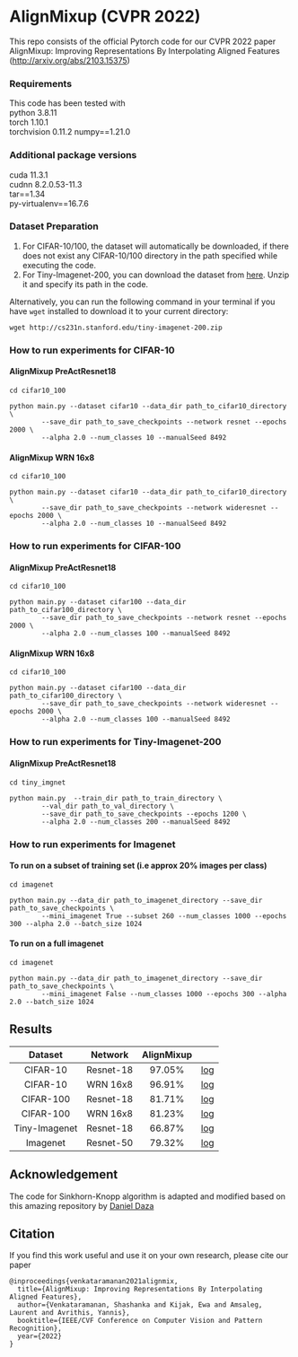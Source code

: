 # AlignMixup (CVPR 2022)
This repo consists of the official Pytorch code for our CVPR 2022 paper AlignMixup: Improving Representations By Interpolating Aligned Features (http://arxiv.org/abs/2103.15375) 

### Requirements
This code has been tested with  
python 3.8.11  
torch 1.10.1  
torchvision 0.11.2
numpy==1.21.0

### Additional package versions
cuda 11.3.1  
cudnn 8.2.0.53-11.3   
tar==1.34  
py-virtualenv==16.7.6


### Dataset Preparation  

1. For CIFAR-10/100, the dataset will automatically be downloaded, if there does not exist any CIFAR-10/100 directory in the path specified while executing the code.  
2. For Tiny-Imagenet-200, you can download the dataset from [here](http://cs231n.stanford.edu/tiny-imagenet-200.zip). Unzip it and specify its path in the code.  

Alternatively, you can run the following command in your terminal if you have ```wget``` installed to download it to your current directory:  
```
wget http://cs231n.stanford.edu/tiny-imagenet-200.zip
```


### How to run experiments for CIFAR-10

#### AlignMixup PreActResnet18
```
cd cifar10_100  

python main.py --dataset cifar10 --data_dir path_to_cifar10_directory \
		--save_dir path_to_save_checkpoints --network resnet --epochs 2000 \
		--alpha 2.0 --num_classes 10 --manualSeed 8492 
```

####  AlignMixup WRN 16x8
```
cd cifar10_100  

python main.py --dataset cifar10 --data_dir path_to_cifar10_directory \
		--save_dir path_to_save_checkpoints --network wideresnet --epochs 2000 \
		--alpha 2.0 --num_classes 10 --manualSeed 8492
```



### How to run experiments for CIFAR-100

#### AlignMixup PreActResnet18
```
cd cifar10_100  

python main.py --dataset cifar100 --data_dir path_to_cifar100_directory \
		--save_dir path_to_save_checkpoints --network resnet --epochs 2000 \
		--alpha 2.0 --num_classes 100 --manualSeed 8492 
```

####  AlignMixup WRN 16x8
```
cd cifar10_100  

python main.py --dataset cifar100 --data_dir path_to_cifar100_directory \
		--save_dir path_to_save_checkpoints --network wideresnet --epochs 2000 \
		--alpha 2.0 --num_classes 100 --manualSeed 8492 
```


### How to run experiments for Tiny-Imagenet-200

  
#### AlignMixup PreActResnet18
```
cd tiny_imgnet  

python main.py  --train_dir path_to_train_directory \
		--val_dir path_to_val_directory \
		--save_dir path_to_save_checkpoints --epochs 1200 \
		--alpha 2.0 --num_classes 200 --manualSeed 8492
```


### How to run experiments for Imagenet

#### To run on a subset of training set (i.e approx 20% images per class)

```
cd imagenet  

python main.py --data_dir path_to_imagenet_directory --save_dir path_to_save_checkpoints \
		--mini_imagenet True --subset 260 --num_classes 1000 --epochs 300 --alpha 2.0 --batch_size 1024
```


#### To run on a full imagenet

```
cd imagenet  

python main.py --data_dir path_to_imagenet_directory --save_dir path_to_save_checkpoints \
		--mini_imagenet False --num_classes 1000 --epochs 300 --alpha 2.0 --batch_size 1024
```

## Results

|  Dataset       | Network   | AlignMixup |   |
|:--------------:|:---------:|:----------:|---|
| CIFAR-10       | Resnet-18 | 97.05%     | [log](logfiles/cifar10/log_r18.txt)  |
| CIFAR-10       | WRN 16x8  | 96.91%     | [log](logfiles/cifar10/log_wrn16x8.txt) |  
| CIFAR-100      | Resnet-18 | 81.71%     | [log](logfiles/cifar100/log_r18.txt)        |  
| CIFAR-100      | WRN 16x8  | 81.23%     | [log](logfiles/cifar100/log_wrn16x8.txt)|  
| Tiny-Imagenet  | Resnet-18 | 66.87%     | [log](logfiles/tiny_imagenet/log.txt)              |  
| Imagenet       | Resnet-50 | 79.32%     | [log](logfiles/imnet/log.txt)           |  

## Acknowledgement
The code for Sinkhorn-Knopp algorithm is adapted and modified based on this amazing repository by [Daniel Daza](https://github.com/dfdazac/wassdistance)




## Citation

If you find this work useful and use it on your own research, please cite our paper  

```
@inproceedings{venkataramanan2021alignmix,
  title={AlignMixup: Improving Representations By Interpolating Aligned Features},
  author={Venkataramanan, Shashanka and Kijak, Ewa and Amsaleg, Laurent and Avrithis, Yannis},
  booktitle={IEEE/CVF Conference on Computer Vision and Pattern Recognition},
  year={2022}
}

```
